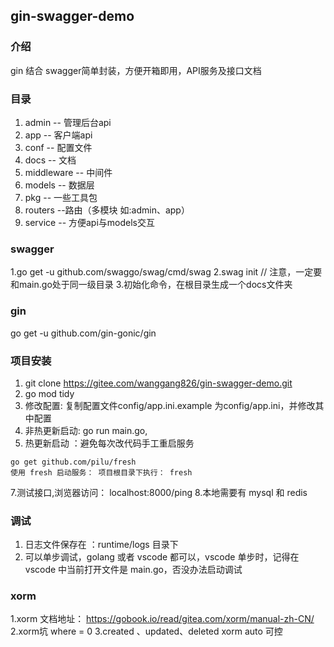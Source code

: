 ## gin-swagger-demo

### 介绍
gin 结合 swagger简单封装，方便开箱即用，API服务及接口文档

### 目录
1. admin          -- 管理后台api
2. app            -- 客户端api
3. conf           -- 配置文件
4. docs           -- 文档
5. middleware     -- 中间件
6. models         -- 数据层
7. pkg            -- 一些工具包
8. routers        --路由（多模块 如:admin、app）
9. service        -- 方便api与models交互

### swagger 
1.go get -u github.com/swaggo/swag/cmd/swag
2.swag init  // 注意，一定要和main.go处于同一级目录
3.初始化命令，在根目录生成一个docs文件夹

### gin
go get -u github.com/gin-gonic/gin

### 项目安装
1. git clone https://gitee.com/wanggang826/gin-swagger-demo.git
2. go mod tidy
4. 修改配置: 复制配置文件config/app.ini.example 为config/app.ini，并修改其中配置
5. 非热更新启动: go run main.go,
6. 热更新启动 ：避免每次改代码手工重启服务
```
go get github.com/pilu/fresh
使用 fresh 启动服务： 项目根目录下执行： fresh

```
7.测试接口,浏览器访问： localhost:8000/ping
8.本地需要有 mysql 和 redis

### 调试
1. 日志文件保存在 ：runtime/logs 目录下
2. 可以单步调试，golang 或者 vscode 都可以，vscode 单步时，记得在 vscode 中当前打开文件是 main.go，否没办法启动调试

### xorm
1.xorm 文档地址： https://gobook.io/read/gitea.com/xorm/manual-zh-CN/
2.xorm坑  where = 0 
3.created 、updated、deleted xorm auto 可控



